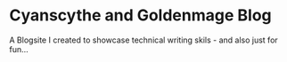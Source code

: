 # Cyanscythe and Goldenmage Blog

A Blogsite I created to showcase technical writing skils - and also just for fun...
